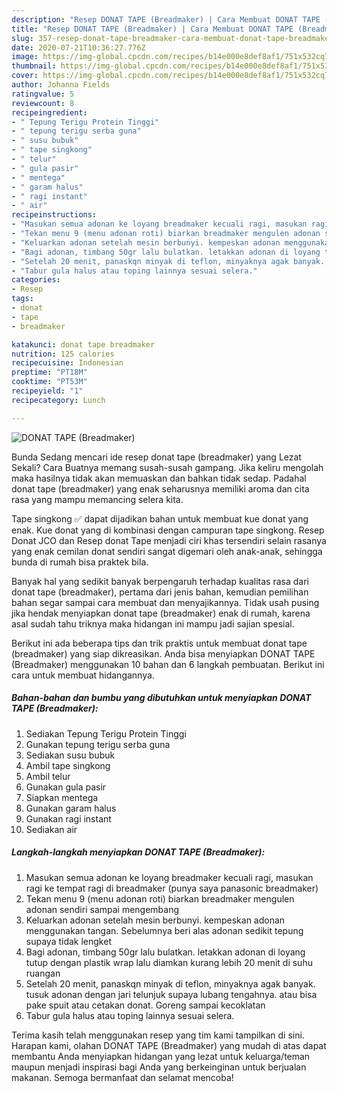 ```yaml
---
description: "Resep DONAT TAPE (Breadmaker) | Cara Membuat DONAT TAPE (Breadmaker) Yang Menggugah Selera"
title: "Resep DONAT TAPE (Breadmaker) | Cara Membuat DONAT TAPE (Breadmaker) Yang Menggugah Selera"
slug: 357-resep-donat-tape-breadmaker-cara-membuat-donat-tape-breadmaker-yang-menggugah-selera
date: 2020-07-21T10:36:27.776Z
image: https://img-global.cpcdn.com/recipes/b14e000e8def8af1/751x532cq70/donat-tape-breadmaker-foto-resep-utama.jpg
thumbnail: https://img-global.cpcdn.com/recipes/b14e000e8def8af1/751x532cq70/donat-tape-breadmaker-foto-resep-utama.jpg
cover: https://img-global.cpcdn.com/recipes/b14e000e8def8af1/751x532cq70/donat-tape-breadmaker-foto-resep-utama.jpg
author: Johanna Fields
ratingvalue: 5
reviewcount: 8
recipeingredient:
- " Tepung Terigu Protein Tinggi"
- " tepung terigu serba guna"
- " susu bubuk"
- " tape singkong"
- " telur"
- " gula pasir"
- " mentega"
- " garam halus"
- " ragi instant"
- " air"
recipeinstructions:
- "Masukan semua adonan ke loyang breadmaker kecuali ragi, masukan ragi ke tempat ragi di breadmaker (punya saya panasonic breadmaker)"
- "Tekan menu 9 (menu adonan roti) biarkan breadmaker mengulen adonan sendiri sampai mengembang"
- "Keluarkan adonan setelah mesin berbunyi. kempeskan adonan menggunakan tangan. Sebelumnya beri alas adonan sedikit tepung supaya tidak lengket"
- "Bagi adonan, timbang 50gr lalu bulatkan. letakkan adonan di loyang tutup dengan plastik wrap lalu diamkan kurang lebih 20 menit di suhu ruangan"
- "Setelah 20 menit, panaskqn minyak di teflon, minyaknya agak banyak. tusuk adonan dengan jari telunjuk supaya lubang tengahnya. atau bisa pake spuit atau cetakan donat. Goreng sampai kecoklatan"
- "Tabur gula halus atau toping lainnya sesuai selera."
categories:
- Resep
tags:
- donat
- tape
- breadmaker

katakunci: donat tape breadmaker 
nutrition: 125 calories
recipecuisine: Indonesian
preptime: "PT18M"
cooktime: "PT53M"
recipeyield: "1"
recipecategory: Lunch

---
```



![DONAT TAPE (Breadmaker)](https://img-global.cpcdn.com/recipes/b14e000e8def8af1/751x532cq70/donat-tape-breadmaker-foto-resep-utama.jpg)

Bunda Sedang mencari ide resep donat tape (breadmaker) yang Lezat Sekali? Cara Buatnya memang susah-susah gampang. Jika keliru mengolah maka hasilnya tidak akan memuaskan dan bahkan tidak sedap. Padahal donat tape (breadmaker) yang enak seharusnya memiliki aroma dan cita rasa yang mampu memancing selera kita.

Tape singkong ✅ dapat dijadikan bahan untuk membuat kue donat yang enak. Kue donat yang di kombinasi dengan campuran tape singkong. Resep Donat JCO dan Resep donat Tape menjadi ciri khas tersendiri selain rasanya yang enak cemilan donat sendiri sangat digemari oleh anak-anak, sehingga bunda di rumah bisa praktek bila.

Banyak hal yang sedikit banyak berpengaruh terhadap kualitas rasa dari donat tape (breadmaker), pertama dari jenis bahan, kemudian pemilihan bahan segar sampai cara membuat dan menyajikannya. Tidak usah pusing jika hendak menyiapkan donat tape (breadmaker) enak di rumah, karena asal sudah tahu triknya maka hidangan ini mampu jadi sajian spesial.


Berikut ini ada beberapa tips dan trik praktis untuk membuat donat tape (breadmaker) yang siap dikreasikan. Anda bisa menyiapkan DONAT TAPE (Breadmaker) menggunakan 10 bahan dan 6 langkah pembuatan. Berikut ini cara untuk membuat hidangannya.

<!--inarticleads1-->

##### Bahan-bahan dan bumbu yang dibutuhkan untuk menyiapkan DONAT TAPE (Breadmaker):

1. Sediakan  Tepung Terigu Protein Tinggi
1. Gunakan  tepung terigu serba guna
1. Sediakan  susu bubuk
1. Ambil  tape singkong
1. Ambil  telur
1. Gunakan  gula pasir
1. Siapkan  mentega
1. Gunakan  garam halus
1. Gunakan  ragi instant
1. Sediakan  air




<!--inarticleads2-->

##### Langkah-langkah menyiapkan DONAT TAPE (Breadmaker):

1. Masukan semua adonan ke loyang breadmaker kecuali ragi, masukan ragi ke tempat ragi di breadmaker (punya saya panasonic breadmaker)
1. Tekan menu 9 (menu adonan roti) biarkan breadmaker mengulen adonan sendiri sampai mengembang
1. Keluarkan adonan setelah mesin berbunyi. kempeskan adonan menggunakan tangan. Sebelumnya beri alas adonan sedikit tepung supaya tidak lengket
1. Bagi adonan, timbang 50gr lalu bulatkan. letakkan adonan di loyang tutup dengan plastik wrap lalu diamkan kurang lebih 20 menit di suhu ruangan
1. Setelah 20 menit, panaskqn minyak di teflon, minyaknya agak banyak. tusuk adonan dengan jari telunjuk supaya lubang tengahnya. atau bisa pake spuit atau cetakan donat. Goreng sampai kecoklatan
1. Tabur gula halus atau toping lainnya sesuai selera.




Terima kasih telah menggunakan resep yang tim kami tampilkan di sini. Harapan kami, olahan DONAT TAPE (Breadmaker) yang mudah di atas dapat membantu Anda menyiapkan hidangan yang lezat untuk keluarga/teman maupun menjadi inspirasi bagi Anda yang berkeinginan untuk berjualan makanan. Semoga bermanfaat dan selamat mencoba!
